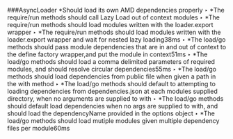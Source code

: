 ###AsyncLoader
*Should load its own AMD dependencies properly ‣
*The require/run methods should call Lazy Load out of context modules ‣
*The require/run methods should load modules written with the loader.export wrapper ‣
*The require/run methods should load modules written with the loader.export wrapper and wait for nested lazy loading38ms ‣
*The load/go methods should pass module dependencies that are in and out of context to the define factory wrapper,and put the module in context51ms ‣
*The load/go methods should load a comma delimited parameters of required modules, and should resolve circular dependencies55ms ‣
*The load/go methods should load dependencies from public file when given a path in the with method ‣
*The load/go methods should default to attempting to loading dependencies from dependencies.json at each modules supplied directory, when no arguments are supplied to with ‣
*The load/go methods should default load dependencies when no args are supplied to with, and should load the dependencyName provided in the options object ‣
*The load/go methods should load mutiple modules given multiple dependency files per module60ms
